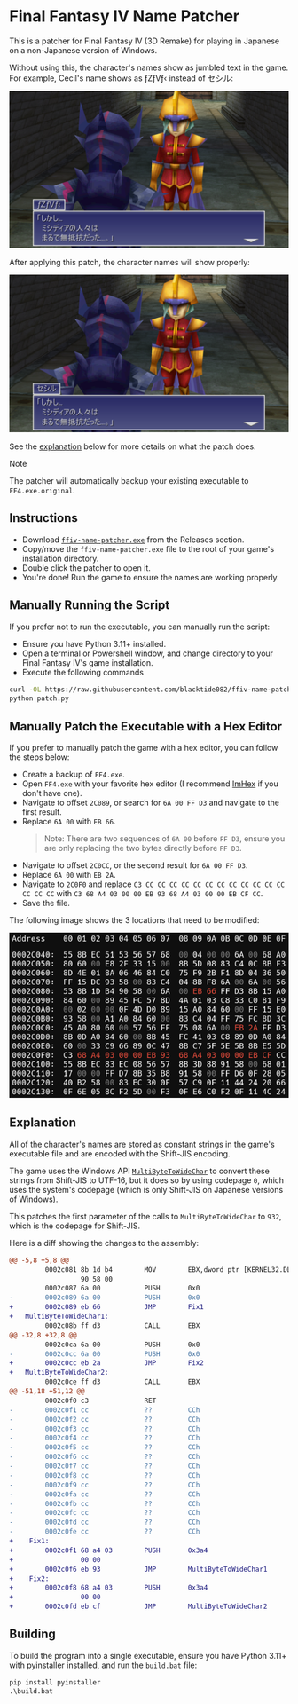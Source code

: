 # Final Fantasy IV Name Patcher

This is a patcher for Final Fantasy IV (3D Remake) for playing in Japanese on a non-Japanese version of Windows.

Without using this, the character's names show as jumbled text in the game. For example, Cecil's name shows as ƒZƒVƒ‹ instead of セシル:

![](./images/before.png)

After applying this patch, the character names will show properly:

![](./images/after.png)

See the [explanation](#explanation) below for more details on what the patch does.

> [!NOTE]
The patcher will automatically backup your existing executable to `FF4.exe.original`.

## Instructions

- Download [`ffiv-name-patcher.exe`](https://github.com/blacktide082/ffiv-name-patcher/releases/latest) from the Releases section.
- Copy/move the `ffiv-name-patcher.exe` file to the root of your game's installation directory.
- Double click the patcher to open it.
- You're done! Run the game to ensure the names are working properly.

## Manually Running the Script

If you prefer not to run the executable, you can manually run the script:

- Ensure you have Python 3.11+ installed.
- Open a terminal or Powershell window, and change directory to your Final Fantasy IV's game installation. 
- Execute the following commands

```bash
curl -OL https://raw.githubusercontent.com/blacktide082/ffiv-name-patcher/master/patch.py
python patch.py
```

## Manually Patch the Executable with a Hex Editor

If you prefer to manually patch the game with a hex editor, you can follow the steps below:

- Create a backup of `FF4.exe`.
- Open `FF4.exe` with your favorite hex editor (I recommend [ImHex](https://github.com/WerWolv/ImHex/releases/latest) if you don't have one).
- Navigate to offset `2C089`, or search for `6A 00 FF D3` and navigate to the first result.
- Replace `6A 00` with `EB 66`.
  > Note: There are two sequences of `6A 00` before `FF D3`, ensure you are only replacing the two bytes directly before `FF D3`.
- Navigate to offset `2C0CC`, or the second result for `6A 00 FF D3`.
- Replace `6A 00` with `EB 2A`.
- Navigate to `2C0F0` and replace `C3 CC CC CC CC CC CC CC CC CC CC CC CC CC CC CC` with `C3 68 A4 03 00 00 EB 93 68 A4 03 00 00 EB CF CC`.
- Save the file.

The following image shows the 3 locations that need to be modified:

![](./images/hexedit.png)

## Explanation

All of the character's names are stored as constant strings in the game's executable file and are encoded with the Shift-JIS encoding.

The game uses the Windows API [`MultiByteToWideChar`](https://learn.microsoft.com/en-us/windows/win32/api/stringapiset/nf-stringapiset-multibytetowidechar) to convert these strings from Shift-JIS to UTF-16, but it does so by using codepage `0`, which uses the system's codepage (which is only Shift-JIS on Japanese versions of Windows).

This patches the first parameter of the calls to `MultiByteToWideChar` to `932`, which is the codepage for Shift-JIS.

Here is a diff showing the changes to the assembly:

```diff
@@ -5,8 +5,8 @@
         0002c081 8b 1d b4        MOV        EBX,dword ptr [KERNEL32.DLL::MultiByteToWideChar]
                  90 58 00
         0002c087 6a 00           PUSH       0x0
-        0002c089 6a 00           PUSH       0x0
+        0002c089 eb 66           JMP        Fix1
+   MultiByteToWideChar1:
         0002c08b ff d3           CALL       EBX
@@ -32,8 +32,8 @@
         0002c0ca 6a 00           PUSH       0x0
-        0002c0cc 6a 00           PUSH       0x0
+        0002c0cc eb 2a           JMP        Fix2
+   MultiByteToWideChar2:
         0002c0ce ff d3           CALL       EBX
@@ -51,18 +51,12 @@
         0002c0f0 c3              RET
-        0002c0f1 cc              ??         CCh
-        0002c0f2 cc              ??         CCh
-        0002c0f3 cc              ??         CCh
-        0002c0f4 cc              ??         CCh
-        0002c0f5 cc              ??         CCh
-        0002c0f6 cc              ??         CCh
-        0002c0f7 cc              ??         CCh
-        0002c0f8 cc              ??         CCh
-        0002c0f9 cc              ??         CCh
-        0002c0fa cc              ??         CCh
-        0002c0fb cc              ??         CCh
-        0002c0fc cc              ??         CCh
-        0002c0fd cc              ??         CCh
-        0002c0fe cc              ??         CCh
+    Fix1:
+        0002c0f1 68 a4 03        PUSH       0x3a4
+                 00 00
+        0002c0f6 eb 93           JMP        MultiByteToWideChar1
+    Fix2:
+        0002c0f8 68 a4 03        PUSH       0x3a4
+                 00 00
+        0002c0fd eb cf           JMP        MultiByteToWideChar2
```

## Building

To build the program into a single executable, ensure you have Python 3.11+ with pyinstaller installed, and run the `build.bat` file:

```batch
pip install pyinstaller
.\build.bat
```